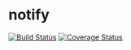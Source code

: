# notify

[![Build Status](https://github.com/uw-it-aca/notify/workflows/Build%2C%20Test%20and%20Deploy/badge.svg?branch=master)](https://github.com/uw-it-aca/notify/actions)
[![Coverage Status](https://coveralls.io/repos/github/uw-it-aca/notify/badge.svg?branch=master)](https://coveralls.io/github/uw-it-aca/notify?branch=master)
